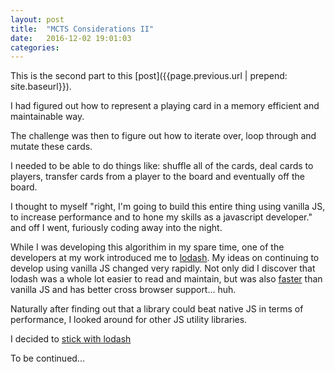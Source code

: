```yaml
---
layout: post
title:  "MCTS Considerations II"
date:   2016-12-02 19:01:03
categories: 
---
```

This is the second part to this [post]({{page.previous.url  | prepend: site.baseurl}}).

I had figured out how to represent a playing card in a memory efficient and maintainable way. 

The challenge was then to figure out how to iterate over, loop through and mutate these cards.

I needed to be able to do things like: shuffle all of the cards, deal cards to players, transfer cards from a player to the board and eventually off the board.

I thought to myself "right, I'm going to build this entire thing using vanilla JS, to increase performance and to hone my skills as a javascript developer." and off I went, furiously coding away into the night.

While I was developing this algorithim in my spare time, one of the developers at my work introduced me to [lodash](https://lodash.com/). My ideas on continuing to develop using vanilla JS changed very rapidly. Not only did I discover that lodash was a whole lot easier to read and maintain, but was also [faster](https://www.youtube.com/watch?v=cD9utLH3QOk) than vanilla JS and has better cross browser support... huh.

Naturally after finding out that a library could beat native JS in terms of performance, I looked around for other JS utility libraries.

I decided to [stick with lodash](http://stackoverflow.com/questions/13789618/differences-between-lodash-and-underscore)

To be continued...


